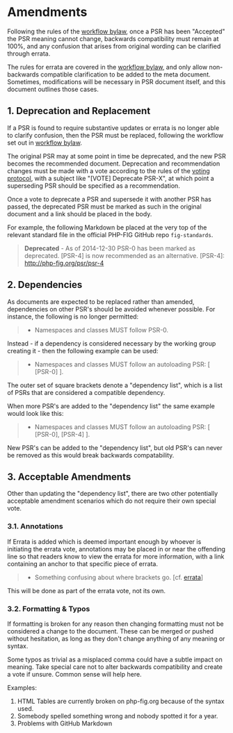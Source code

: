 Amendments
==========

Following the rules of the [workflow bylaw], once a PSR has been "Accepted" the PSR meaning 
cannot change, backwards compatibility must remain at 100%, and any confusion that arises from
original wording can be clarified through errata. 

The rules for errata are covered in the [workflow bylaw], and only allow non-backwards compatible 
clarification to be added to the meta document. Sometimes, modifications will be necessary in PSR 
document itself, and this document outlines those cases.

## 1. Deprecation and Replacement

If a PSR is found to require substantive updates or errata is no longer able to clarify confusion, 
then the PSR must be replaced, following the workflow set out in [workflow bylaw].

The original PSR may at some point in time be deprecated, and the new PSR becomes the recommended 
document. Deprecation and recommendation changes must be made with a vote according to the rules 
of the [voting protocol], with a subject like "[VOTE] Deprecate PSR-X", at which point a 
superseding PSR should be specified as a recommendation. 

Once a vote to deprecate a PSR and supersede it with another PSR has passed, the deprecated PSR must
be marked as such in the original document and a link should be placed in the body.

For example, the following Markdown be placed at the very top of the relevant standard file in the 
official PHP-FIG GitHub repo `fig-standards`. 

> **Deprecated** - As of 2014-12-30 PSR-0 has been marked as deprecated. [PSR-4] is now recommended 
as an alternative.
> [PSR-4]: http://php-fig.org/psr/psr-4


## 2. Dependencies

As documents are expected to be replaced rather than amended, dependencies on 
other PSR's should be avoided whenever possible. For instance, the following is 
no longer permitted:

> - Namespaces and classes MUST follow PSR-0.

Instead - if a dependency is considered necessary by the working group creating it - then the following
example can be used:

> - Namespaces and classes MUST follow an autoloading PSR: [ [PSR-0] ].

The outer set of square brackets denote a "dependency list", which is a list of PSRs 
that are considered a compatible dependency. 

When more PSR's are added to the "dependency list" the same example would look like this:

> - Namespaces and classes MUST follow an autoloading PSR: [ [PSR-0], [PSR-4] ].

New PSR's can be added to the "dependency list", but old PSR's can never be removed as this would break 
backwards compatability. 

## 3. Acceptable Amendments

Other than updating the "dependency list", there are two other potentially acceptable amendment scenarios
which do not require their own special vote.

### 3.1. Annotations

If Errata is added which is deemed important enough by whoever is initiating the errata vote,
annotations may be placed in or near the offending line so that readers know to view the errata for 
more information, with a link containing an anchor to that specific piece of errata.

> - Something confusing about where brackets go. [cf. [errata](foo-meta.md#errata-1-foo)]

This will be done as part of the errata vote, not its own.

### 3.2. Formatting & Typos

If formatting is broken for any reason then changing formatting must not be considered a 
change to the document. These can be merged or pushed without hesitation, as long as they 
don't change anything of any meaning or syntax. 

Some typos as trivial as a misplaced comma could have a subtle impact on meaning. Take special care not to
alter backwards compatibility and create a vote if unsure. Common sense will help here. 

Examples:

1. HTML Tables are currently broken on php-fig.org because of the syntax used.
2. Somebody spelled something wrong and nobody spotted it for a year.
3. Problems with GitHub Markdown

[workflow bylaw]: https://github.com/php-fig/fig-standards/blob/master/bylaws/004-psr-workflow.md
[voting protocol]: https://github.com/php-fig/fig-standards/blob/master/bylaws/001-voting-protocol.md

